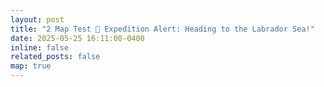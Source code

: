 ```yaml
---
layout: post
title: "2 Map Test 🌊 Expedition Alert: Heading to the Labrador Sea!"
date: 2025-05-25 16:11:00-0400
inline: false
related_posts: false
map: true
---
```


<div id="map" style="height: 600px; margin: 20px 0;"></div>
<div id="buttons" style="margin-bottom: 1rem;"></div>

<link rel="stylesheet" href="https://unpkg.com/leaflet@1.9.4/dist/leaflet.css" />
<script src="https://unpkg.com/leaflet@1.9.4/dist/leaflet.js"></script>

<script>
  const map = L.map('map').setView([54.5, -54.5], 4);

  L.tileLayer('https://{s}.basemaps.cartocdn.com/dark_all/{z}/{x}/{y}{r}.png', {
    attribution: '',
    subdomains: 'abcd',
    maxZoom: 19
  }).addTo(map);

  const stationColors = {
    "Waypoint": "blue",
    "Sampling Station": "green",
    "Transect": "orange",
    "Unknown Type": "gray"
  };

  function parseCoord(lat, lon) {
    function dmsToDecimal(dms, direction) {
      const [deg, min, sec] = dms.map(Number);
      let dec = deg + min / 60 + sec / 3600;
      if (["S", "W"].includes(direction)) dec *= -1;
      return dec;
    }
    const latParts = lat.match(/(\d+)[^\d]+(\d+)[^\d]+(\d+)[^\d]+([NS])/);
    const lonParts = lon.match(/(\d+)[^\d]+(\d+)[^\d]+(\d+)[^\d]+([EW])/);
    return [
      dmsToDecimal([lonParts[1], lonParts[2], lonParts[3]], lonParts[4]),
      dmsToDecimal([latParts[1], latParts[2], latParts[3]], latParts[4])
    ];
  }

const rawData = [
    ["Waypoint", "Pick up Yang", "44° 32' 52'' N", "063° 29' 37'' W"],
    ["Sampling Station", "Sta.1", "42° 24' 14'' N", "061° 05' 08'' W"],
    ["Waypoint", "Waypoint - 3", "46° 41' 34'' N", "052° 10' 15'' W"],
    ["Transect", "Lab Shelf survey Fe", "55° 05' 29'' N", "055° 01' 08'' W"],
    ["", "", "54° 38' 55'' N", "055° 29' 29'' W"],
    ["", "", "54° 14' 19'' N", "055° 52' 06'' W"],
    ["Sampling Station", "Sta.2", "54° 14' 31'' N", "055° 52' 06'' W"],
    ["Sampling Station", "Sta.3", "54° 39' 09'' N", "055° 29' 50'' W"],
    ["Sampling Station", "Sta.4", "55° 05' 29'' N", "055° 01' 08'' W"],
    ["Transect", "Drift survey Nd", "54° 44' 28'' N", "052° 58' 33'' W"],
    ["", "", "54° 51' 32'' N", "052° 23' 13'' W"],
    ["", "", "55° 00' 34'' N", "051° 56' 17'' W"],
    ["", "", "55° 07' 47'' N", "051° 46' 51'' W"],
    ["Sampling Station", "Sta.5", "55° 07' 42'' N", "051° 47' 07'' W"],
    ["Sampling Station", "Sta.6", "54° 51' 53'' N", "052° 23' 09'' W"],
    ["Sampling Station", "Sta.7", "54° 44' 53'' N", "052° 58' 06'' W"],
    ["Sampling Station", "Sta.8", "55° 00' 17'' N", "051° 57' 13'' W"],
    ["Sampling Station", "Sta.9", "55° 46' 44'' N", "051° 05' 14'' W"],
    ["Sampling Station", "Sta.10", "57° 15' 13'' N", "050° 10' 14'' W"],
    ["Waypoint", "Waypoint - 2", "58° 58' 56'' N", "048° 46' 30'' W"],
    ["Transect", "S Greenland survey Fe", "60° 12' 07'' N", "047° 44' 44'' W"],
    ["", "", "60° 25' 47'' N", "047° 26' 41'' W"],
    ["", "", "60° 43' 50'' N", "047° 03' 33'' W"],
    ["Sampling Station", "Sta.11", "60° 43' 30'' N", "047° 03' 53'' W"],
    ["Sampling Station", "Sta.12", "60° 25' 18'' N", "047° 26' 54'' W"],
    ["Sampling Station", "Sta.13", "60° 12' 18'' N", "047° 44' 53'' W"],
    ["Waypoint", "Waypoint - 4", "60° 54' 30'' N", "049° 33' 12'' W"],
    ["Transect", "N Greenland survey", "61° 36' 11'' N", "051° 02' 22'' W"],
    ["", "", "61° 37' 18'' N", "050° 54' 31'' W"],
    ["", "", "61° 37' 00'' N", "050° 48' 21'' W"],
    ["", "", "61° 37' 48'' N", "050° 40' 05'' W"],
    ["", "", "61° 37' 00'' N", "050° 34' 08'' W"],
    ["", "", "61° 42' 02'' N", "050° 13' 45'' W"],
    ["", "", "61° 57' 40'' N", "049° 36' 36'' W"],
    ["Sampling Station", "Sta.13", "61° 57' 35'' N", "049° 37' 03'' W"],
    ["Sampling Station", "Sta.14", "61° 42' 01'' N", "050° 14' 24'' W"],
    ["Sampling Station", "Sta.15", "61° 37' 12'' N", "050° 34' 12'' W"],
    ["Sampling Station", "Sta.16", "61° 37' 12'' N", "050° 48' 36'' W"],
    ["Sampling Station", "Sta.17", "61° 36' 00'' N", "051° 02' 24'' W"],
    ["Sampling Station", "Sta.18", "61° 37' 12'' N", "050° 54' 36'' W"],
    ["Sampling Station", "Sta.19", "61° 37' 48'' N", "050° 40' 48'' W"],
    ["Waypoint", "Waypoint - 5", "60° 59' 23'' N", "049° 20' 36'' W"]
  ];

  const features = rawData.map(([type, name, lat, lon]) => {
    const coords = parseCoord(lat, lon);
    return {
      type: "Feature",
      geometry: {
        type: "Point",
        coordinates: coords
      },
      properties: {
        Name: name || "Unnamed",
        Station_Type: type || "Unknown Type",
        Coordinates: coords
      }
    };
  });

  const geoLayer = L.geoJSON({ type: "FeatureCollection", features }, {
    pointToLayer: function (feature, latlng) {
      const type = feature.properties.Station_Type;
      const color = stationColors[type] || "gray";
      return L.circleMarker(latlng, {
        radius: 8,
        fillColor: color,
        color: "#000",
        weight: 1,
        opacity: 1,
        fillOpacity: 0.8
      });
    },
    onEachFeature: function (feature, layer) {
      const name = feature.properties.Name;
      const type = feature.properties.Station_Type;
      const coords = feature.properties.Coordinates;
      layer.bindPopup(`<strong>${name}</strong><br>${type}`);

      // Add zoom button
      const btn = document.createElement('button');
      btn.textContent = name;
      btn.style.margin = '0.25rem';
      btn.onclick = () => {
        map.setView([coords[1], coords[0]], 7);
        layer.openPopup();
      };
      document.getElementById('buttons').appendChild(btn);
    }
  }).addTo(map);

  // Draw lines between transect points
  const transectCoords = features
    .filter(f => f.properties.Station_Type === "Transect")
    .map(f => [f.properties.Coordinates[1], f.properties.Coordinates[0]]);

  if (transectCoords.length > 1) {
    L.polyline(transectCoords, { color: 'orange', weight: 2, opacity: 0.7 }).addTo(map);
  }
</script>

<style>
  .leaflet-control-attribution {
    display: none !important;
  }
  #buttons button {
    padding: 0.4rem 0.6rem;
    background: #222;
    color: white;
    border: none;
    border-radius: 4px;
    cursor: pointer;
  }
  #buttons button:hover {
    background: #444;
  }
</style>
